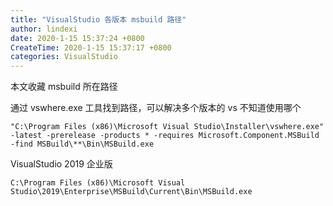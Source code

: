 ```yaml
---
title: "VisualStudio 各版本 msbuild 路径"
author: lindexi
date: 2020-1-15 15:37:24 +0800
CreateTime: 2020-1-15 15:37:17 +0800
categories: VisualStudio
---
```


本文收藏 msbuild 所在路径

<!--more-->


<!-- 发布 -->

通过 vswhere.exe 工具找到路径，可以解决多个版本的 vs 不知道使用哪个

```
"C:\Program Files (x86)\Microsoft Visual Studio\Installer\vswhere.exe" -latest -prerelease -products * -requires Microsoft.Component.MSBuild -find MSBuild\**\Bin\MSBuild.exe
```

VisualStudio 2019 企业版

```
C:\Program Files (x86)\Microsoft Visual Studio\2019\Enterprise\MSBuild\Current\Bin\MSBuild.exe
```

